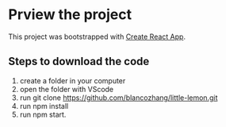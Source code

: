 # Prview the project

This project was bootstrapped with [Create React App](https://github.com/facebook/create-react-app).

## Steps to download the code 

1. create a folder in your computer
2. open the folder with VScode
3. run git clone https://github.com/blancozhang/little-lemon.git
4. run npm install
5. run npm start.


